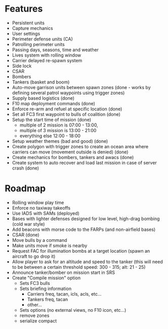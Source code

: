 # Features

- Persistent units
- Capture mechanics
- User settings
- Perimeter defense units (CA)
- Patrolling perimeter units
- Passing days, seasons, time and weather
- Lives system with rolling window
- Carrier delayed re-spawn system
- Side lock
- CSAR
- Bombers
- Tankers (basket and boom)
- Auto-move garrison units between spawn zones (done - works by defining several patrol waypoints using trigger zones)
- Supply based logistics (done)
- F10 map deployment commands (done)
- Enforce re-arm and refuel at specific location (done)
- Set all FC3 first waypoint to bulls of coalition (done)
- Setup the start time of mission (done)
  - multiple of 2 mission is 07:00 - 13:00,
  - multiple of 3 mission is 13:00 - 21:00
  - everything else 12:00 - 18:00
- Setup weather themes (bad and good) (done)
- Create polygon with trigger zones to create an ocean area where carriers can move (movement outside is denied) (done)
- Create mechanics for bombers, tankers and awacs (done)
- Create system to auto recover and load last mission in case of server crash (done)

# Roadmap
- Rolling window play time
- Enforce no taxiway takeoffs
- Use IADS with SAMs (deployed)
- Bases with lighter defenses designed for low level, high-drag bombing (cold war style)
- Add beacons with morse code to the FARPs (and non-airfield bases)
- CSAR (done)
- Move bulls by a command
- Make units move if smoke is nearby
- Request FAC for illumination bombs at a target location (spawn an aircraft to go drop it)
- Allow player to ask for an altitude and speed to the tanker (this will need to be between a certain threshold speed: 300 - 315; alt: 21 - 25)
- Announce tanker/bomber on mission start in SRS
- Create "Compile mission" option
  - Sets FC3 bulls
  - Sets briefing information
    - Carriers freq, tacan, icls, acls, etc...
    - Tankers freq, tacan
    - other...
  - Sets options (no external views, no F10 icon, etc...)
  - remove zones
  - serialize compact